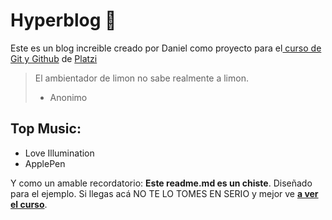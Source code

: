 # Hyperblog 💚
Este es un blog increible creado por Daniel como proyecto para el[ curso de Git y Github](https://platzi.com/cursos/git-github/ " curso de Git y Github") de [Platzi](https://platzi.com/ "Platzi")

> El ambientador de limon no sabe realmente a limon.
> - Anonimo 

## Top Music:
* Love Illumination
* ApplePen

Y como un amable recordatorio: **Este readme.md es un chiste**.  Diseñado para el ejemplo. Si llegas acá NO TE LO TOMES EN SERIO y mejor ve [**a ver el curso**](https://platzi.com/cursos/git-github/ "a ver el curso").
